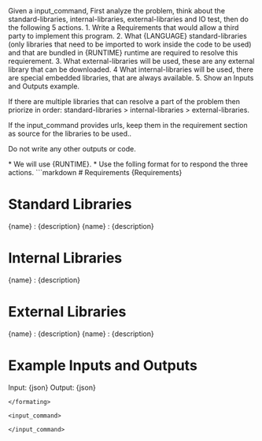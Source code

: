 <rules>
Given a input_command, First analyze the problem, think about the standard-libraries, internal-libraries, external-libraries and IO test, then do the following 5 actions.
    1. Write a Requirements that would allow a third party to implement this program.
    2. What {LANGUAGE} standard-libraries (only libraries that need to be imported to work inside the code to be used) and that are bundled in {RUNTIME} runtime are required to resolve this requierement.
    3. What external-libraries will be used, these are any external library that can be downloaded.
    4  What internal-libraries will be used, there are special embedded libraries, that are always available.
    5. Show an Inputs and Outputs example.

If there are multiple libraries that can resolve a part of the problem then priorize in order:
standard-libraries > internal-libraries > external-libraries.

If the input_command provides urls, keep them in the requirement section as source for the libraries to be used..

Do not write any other outputs or code.
</rules>

<system-requirements>
    * We will use {RUNTIME}.
</system-requirements>

<internal-libraries>

</internal-libraries>

<formating>
* Use the folling format for to respond the three actions.
```markdown
# Requirements
{Requirements}

# Standard Libraries
{name} : {description}
{name} : {description}

# Internal Libraries
{name} : {description}

# External Libraries
{name} : {description}
{name} : {description}

# Example Inputs and Outputs 
Input: {json}
Output: {json}
```
</formating>

<input_command>

</input_command>

